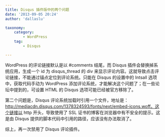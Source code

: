 ```yaml
---
title: Disqus 插件版中的两个问题
date: '2013-09-05 20:24'
author: 'dallaslu'

taxonomy:
    category:
        - WordPress
    tag:
        - Disqus

---
```

WordPress 的评论链接默认是以 #comments 结尾，而 Disqus 插件会替换掉系统应用，生成一个 id 为 disqus_thread 的 div 来显示评论内容。这就导致点击评论链接，不能通过锚点定位到评论系统。只能在 Disqus 的设置中的 Intsall 选项中，获取代码手动为 WordPress 添加评论系统，才能解决这个问题了；在一些论坛中提到的，可设置 HTML 的 Disqus 选项可能已经被官方移除了。

第二个问题是，Disqus 评论系统加载时引用一个文件，地址是：http://mediacdn.disqus.com/1378324593/fonts/next/embed-icons.woff。这个链接以 http 开头，导致使用了 SSL 证书的博客在浏览器中有不安全的提示。这是由 Disqus 提供的脚本代码中引用的路径，应该没有办法取消了。

综上，再一次禁用了 Disqus 评论插件。
